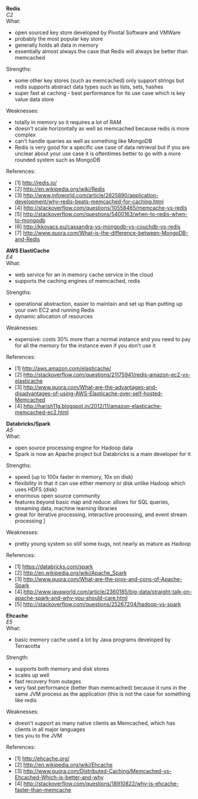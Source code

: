 
**Redis**  
*C2*  
What: 
- open sourced key store developed by Pivotal Software and VMWare 
- probably the most popular key store 
- generally holds all data in memory 
- essentially almost always the case that Redis will always be better than memcached 

Strengths:
- some other key stores (such as memcached) only support strings but redis supports abstract data types such as lists, sets, hashes
- super fast at caching - best performance for its use case which is key value data store 

Weaknesses:
- totally in memory so it requires a lot of RAM
- doesn't scale horizontally as well as memcached because redis is more complex 
- can't handle queries as well as something like MongoDB 
- Redis is very good for a specific use case of data retrieval but if you are unclear about your use case it is oftentimes better to go with a more rounded system such as MongoDB 

References:
- [1] http://redis.io/
- [2] http://en.wikipedia.org/wiki/Redis
- [3] http://www.infoworld.com/article/2825890/application-development/why-redis-beats-memcached-for-caching.html
- [4] http://stackoverflow.com/questions/10558465/memcache-vs-redis
- [5] http://stackoverflow.com/questions/5400163/when-to-redis-when-to-mongodb
- [6] http://kkovacs.eu/cassandra-vs-mongodb-vs-couchdb-vs-redis
- [7] http://www.quora.com/What-is-the-difference-between-MongoDB-and-Redis




**AWS ElastiCache**   
*E4*  
What: 
- web service for an in memory cache service in the cloud 
- supports the caching engines of memcached, redis 

Strengths:  
- operational abstraction, easier to maintain and set up than putting up your own EC2 and running Redis 
- dynamic allocation of resources 

Weaknesses:  
- expensive: costs 30% more than a normal instance and you need to pay for all the memory for the instance even if you don't use it 

References:  
- [1] http://aws.amazon.com/elasticache/
- [2] http://stackoverflow.com/questions/21175941/redis-amazon-ec2-vs-elasticache
- [3] http://www.quora.com/What-are-the-advantages-and-disadvantages-of-using-AWS-Elasticache-over-self-hosted-Memcached
- [4] http://harish11g.blogspot.in/2012/11/amazon-elasticache-memcached-ec2.html


**Databricks/Spark**  
*A5*  
What:
- open source processing engine for Hadoop data 
- Spark is now an Apache project but Databricks is a main developer for it

Strengths:
- speed (up to 100x faster in memory, 10x on disk)
- flexibility in that it can use either memory or disk unlike Hadoop which uses HDFS (disk)
- enormous open source community 
- features beyond basic map and reduce: allows for SQL queries, streaming data, machine learning libraries 
- great for iterative processing, interactive processing, and event stream processing ]

Weaknesses:
- pretty young system so still some bugs, not nearly as mature as Hadoop 

References:
- [1] https://databricks.com/spark
- [2] http://en.wikipedia.org/wiki/Apache_Spark
- [3] http://www.quora.com/What-are-the-pros-and-cons-of-Apache-Spark
- [4] http://www.javaworld.com/article/2360185/big-data/straight-talk-on-apache-spark-and-why-you-should-care.html
- [5] http://stackoverflow.com/questions/25267204/hadoop-vs-spark




**Ehcache**  
*E5*  
What:
- basic memory cache used a lot by Java programs developed by Terracotta 

Strength:
- supports both memory and disk stores 
- scales up well 
- fast recovery from outages 
- very fast performance (better than memcached) because it runs in the same JVM process as the application (this is not the case for something like redis 

Weaknesses:
- doesn't support as many native clients as Memcached, which has clients in all major languages 
- ties you to the JVM 

References:
- [1] http://ehcache.org/
- [2] http://en.wikipedia.org/wiki/Ehcache
- [3] http://www.quora.com/Distributed-Caching/Memcached-vs-Ehcached-Which-is-better-and-why
- [4] http://stackoverflow.com/questions/18910822/why-is-ehcache-faster-than-memcache
